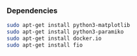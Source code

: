 ### Dependencies

```sh
sudo apt-get install python3-matplotlib
sudo apt-get install python3-paramiko
sudo apt-get install docker.io
sudo apt-get install fio
```